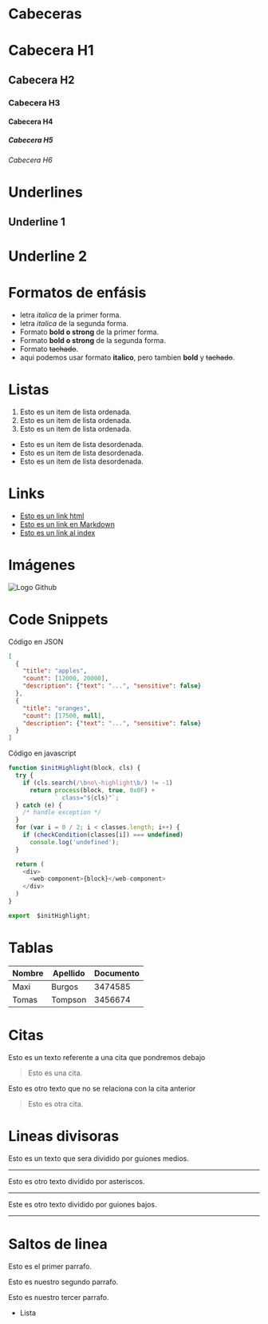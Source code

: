 # Cabeceras

# Cabecera H1
## Cabecera H2
### Cabecera H3
#### Cabecera H4
##### Cabecera H5
###### Cabecera H6

# Underlines
Underline 1
----------

Underline 2
==========

# Formatos de enfásis
 - letra *italica* de la primer forma.
 - letra _italica_ de la segunda forma.
 - Formato **bold o strong** de la primer forma.
 - Formato __bold o strong__ de la segunda forma.
 - Formato ~~tachado~~.
 - aqui podemos usar formato **italico**, pero tambien **bold** y ~~tachado~~.

 # Listas
 1. Esto es un item de lista ordenada. 
 2. Esto es un item de lista ordenada.
 3. Esto es un item de lista ordenada.
 - Esto es un item de lista desordenada.
 - Esto es un item de lista desordenada.
 - Esto es un item de lista desordenada.

 # Links
 - <a href="http://www.google.com">Esto es un link html</a>
- [Esto es un link en Markdown](http://google.com)
- [Esto es un link al index](index.html)

# Imágenes
![Logo Github](https://github.githubassets.com/images/modules/logos_page/GitHub-Mark.png)

# Code Snippets
Código en JSON
```JSON
[
  {
    "title": "apples",
    "count": [12000, 20000],
    "description": {"text": "...", "sensitive": false}
  },
  {
    "title": "oranges",
    "count": [17500, null],
    "description": {"text": "...", "sensitive": false}
  }
]
```

Código en javascript
```Javascript
function $initHighlight(block, cls) {
  try {
    if (cls.search(/\bno\-highlight\b/) != -1)
      return process(block, true, 0x0F) +
             ` class="${cls}"`;
  } catch (e) {
    /* handle exception */
  }
  for (var i = 0 / 2; i < classes.length; i++) {
    if (checkCondition(classes[i]) === undefined)
      console.log('undefined');
  }

  return (
    <div>
      <web-component>{block}</web-component>
    </div>
  )
}

export  $initHighlight;
```

# Tablas
| Nombre | Apellido | Documento |
| ------ | -------- | --------- |
| Maxi   | Burgos   | 3474585   |
|Tomas   | Tompson  | 3456674   |

# Citas
Esto es un texto referente a una cita que pondremos debajo
> Esto es una cita.

Esto es otro texto que no se relaciona con la cita anterior
> Esto es otra cita.

# Lineas divisoras
Esto es un texto que sera dividido por guiones medios.

---
Esto es otro texto dividido por asteriscos.

***
Este es otro texto dividido por guiones bajos.

____

# Saltos de linea 
Esto es el primer parrafo.

Esto es nuestro segundo parrafo.

Esto es nuestro tercer parrafo.
- Lista 